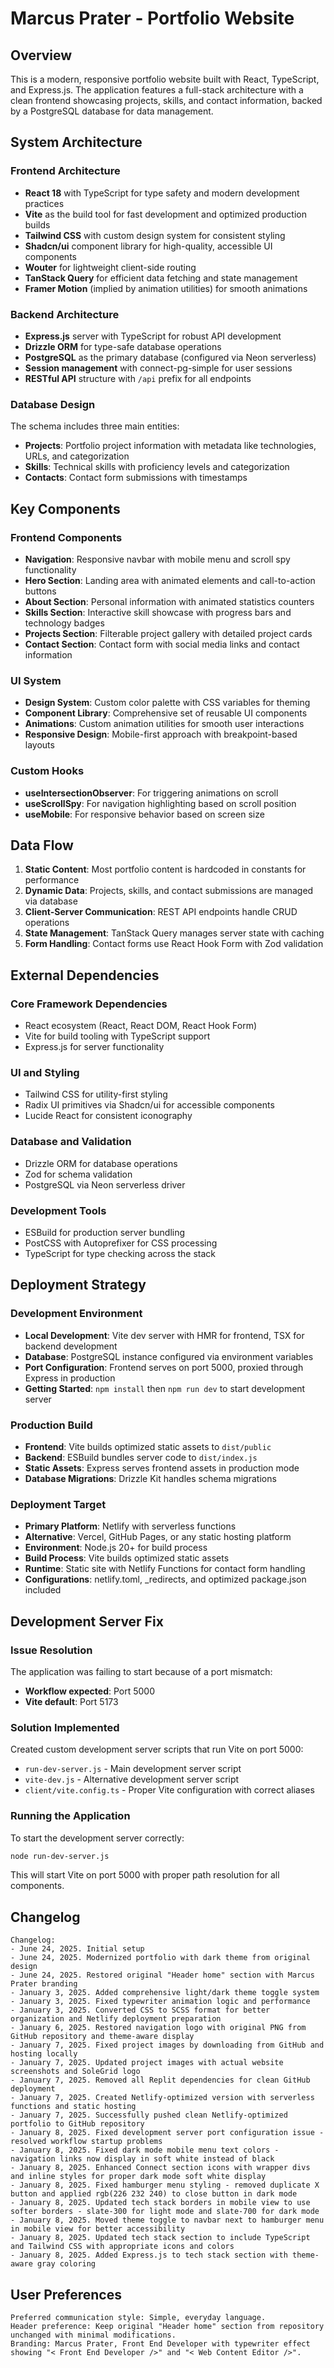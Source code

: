 # Marcus Prater - Portfolio Website

## Overview

This is a modern, responsive portfolio website built with React, TypeScript, and Express.js. The application features a full-stack architecture with a clean frontend showcasing projects, skills, and contact information, backed by a PostgreSQL database for data management.

## System Architecture

### Frontend Architecture
- **React 18** with TypeScript for type safety and modern development practices
- **Vite** as the build tool for fast development and optimized production builds
- **Tailwind CSS** with custom design system for consistent styling
- **Shadcn/ui** component library for high-quality, accessible UI components
- **Wouter** for lightweight client-side routing
- **TanStack Query** for efficient data fetching and state management
- **Framer Motion** (implied by animation utilities) for smooth animations

### Backend Architecture
- **Express.js** server with TypeScript for robust API development
- **Drizzle ORM** for type-safe database operations
- **PostgreSQL** as the primary database (configured via Neon serverless)
- **Session management** with connect-pg-simple for user sessions
- **RESTful API** structure with `/api` prefix for all endpoints

### Database Design
The schema includes three main entities:
- **Projects**: Portfolio project information with metadata like technologies, URLs, and categorization
- **Skills**: Technical skills with proficiency levels and categorization
- **Contacts**: Contact form submissions with timestamps

## Key Components

### Frontend Components
- **Navigation**: Responsive navbar with mobile menu and scroll spy functionality
- **Hero Section**: Landing area with animated elements and call-to-action buttons
- **About Section**: Personal information with animated statistics counters
- **Skills Section**: Interactive skill showcase with progress bars and technology badges
- **Projects Section**: Filterable project gallery with detailed project cards
- **Contact Section**: Contact form with social media links and contact information

### UI System
- **Design System**: Custom color palette with CSS variables for theming
- **Component Library**: Comprehensive set of reusable UI components
- **Animations**: Custom animation utilities for smooth user interactions
- **Responsive Design**: Mobile-first approach with breakpoint-based layouts

### Custom Hooks
- **useIntersectionObserver**: For triggering animations on scroll
- **useScrollSpy**: For navigation highlighting based on scroll position
- **useMobile**: For responsive behavior based on screen size

## Data Flow

1. **Static Content**: Most portfolio content is hardcoded in constants for performance
2. **Dynamic Data**: Projects, skills, and contact submissions are managed via database
3. **Client-Server Communication**: REST API endpoints handle CRUD operations
4. **State Management**: TanStack Query manages server state with caching
5. **Form Handling**: Contact forms use React Hook Form with Zod validation

## External Dependencies

### Core Framework Dependencies
- React ecosystem (React, React DOM, React Hook Form)
- Vite for build tooling with TypeScript support
- Express.js for server functionality

### UI and Styling
- Tailwind CSS for utility-first styling
- Radix UI primitives via Shadcn/ui for accessible components
- Lucide React for consistent iconography

### Database and Validation
- Drizzle ORM for database operations
- Zod for schema validation
- PostgreSQL via Neon serverless driver

### Development Tools
- ESBuild for production server bundling
- PostCSS with Autoprefixer for CSS processing
- TypeScript for type checking across the stack

## Deployment Strategy

### Development Environment
- **Local Development**: Vite dev server with HMR for frontend, TSX for backend development
- **Database**: PostgreSQL instance configured via environment variables
- **Port Configuration**: Frontend serves on port 5000, proxied through Express in production
- **Getting Started**: `npm install` then `npm run dev` to start development server

### Production Build
- **Frontend**: Vite builds optimized static assets to `dist/public`
- **Backend**: ESBuild bundles server code to `dist/index.js`
- **Static Assets**: Express serves frontend assets in production mode
- **Database Migrations**: Drizzle Kit handles schema migrations

### Deployment Target
- **Primary Platform**: Netlify with serverless functions
- **Alternative**: Vercel, GitHub Pages, or any static hosting platform  
- **Environment**: Node.js 20+ for build process
- **Build Process**: Vite builds optimized static assets
- **Runtime**: Static site with Netlify Functions for contact form handling
- **Configurations**: netlify.toml, _redirects, and optimized package.json included

## Development Server Fix

### Issue Resolution
The application was failing to start because of a port mismatch:
- **Workflow expected**: Port 5000
- **Vite default**: Port 5173

### Solution Implemented
Created custom development server scripts that run Vite on port 5000:
- `run-dev-server.js` - Main development server script
- `vite-dev.js` - Alternative development server script
- `client/vite.config.ts` - Proper Vite configuration with correct aliases

### Running the Application
To start the development server correctly:
```bash
node run-dev-server.js
```

This will start Vite on port 5000 with proper path resolution for all components.

## Changelog

```
Changelog:
- June 24, 2025. Initial setup
- June 24, 2025. Modernized portfolio with dark theme from original design
- June 24, 2025. Restored original "Header home" section with Marcus Prater branding
- January 3, 2025. Added comprehensive light/dark theme toggle system
- January 3, 2025. Fixed typewriter animation logic and performance
- January 3, 2025. Converted CSS to SCSS format for better organization and Netlify deployment preparation
- January 6, 2025. Restored navigation logo with original PNG from GitHub repository and theme-aware display
- January 7, 2025. Fixed project images by downloading from GitHub and hosting locally
- January 7, 2025. Updated project images with actual website screenshots and SoleGrid logo
- January 7, 2025. Removed all Replit dependencies for clean GitHub deployment
- January 7, 2025. Created Netlify-optimized version with serverless functions and static hosting
- January 7, 2025. Successfully pushed clean Netlify-optimized portfolio to GitHub repository
- January 8, 2025. Fixed development server port configuration issue - resolved workflow startup problems
- January 8, 2025. Fixed dark mode mobile menu text colors - navigation links now display in soft white instead of black
- January 8, 2025. Enhanced Connect section icons with wrapper divs and inline styles for proper dark mode soft white display
- January 8, 2025. Fixed hamburger menu styling - removed duplicate X button and applied rgb(226 232 240) to close button in dark mode
- January 8, 2025. Updated tech stack borders in mobile view to use softer borders - slate-300 for light mode and slate-700 for dark mode
- January 8, 2025. Moved theme toggle to navbar next to hamburger menu in mobile view for better accessibility
- January 8, 2025. Updated tech stack section to include TypeScript and Tailwind CSS with appropriate icons and colors
- January 8, 2025. Added Express.js to tech stack section with theme-aware gray coloring
```

## User Preferences

```
Preferred communication style: Simple, everyday language.
Header preference: Keep original "Header home" section from repository unchanged with minimal modifications.
Branding: Marcus Prater, Front End Developer with typewriter effect showing "< Front End Developer />" and "< Web Content Editor />".
```